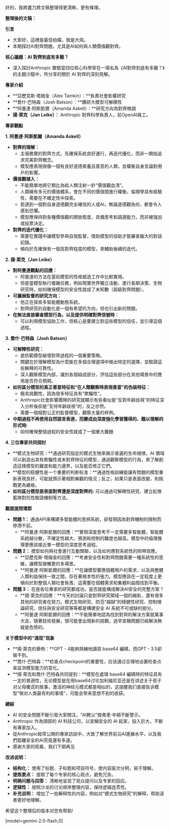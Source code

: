 好的，我將盡力將文稿整理得更清晰、更有條理。

**整理後的文稿：**

**引言**

*   大家好，這裡是最佳拍檔，我是大飛。
*   本期探討AI對齊問題，尤其是AI如何與人類價值觀對齊。

**核心議題：AI 對齊到底有多難？**

*   深入探討Anthropic 實驗室四位核心科學家在一場名為《AI對齊到底有多難？》的主題沙龍中，所分享的關於 AI 對齊的深刻見解。

**專家介紹**

*   **亞歷克斯·塔姆金（Alex Tamkin）：**負責社會影響研究
*   **喬什·巴特森（Josh Batson）：**鑽研大模型可解釋性
*   **阿曼達·阿斯凱爾（Amanda Askell）：**研究方向為對齊微調
*   **揚·萊克（Jan Leike）：** Anthropic 對齊科學負責人，前OpenAI員工。

**專家觀點**

**1. 阿曼達·阿斯凱爾（Amanda Askell）**

*   **對齊的理解：**
    *   主張務實的對齊方式，先確保系統良好運行，再迭代優化，而非一開始追求完美對齊概念。
    *   模型應表現得像一個有良好道德素養且善意的人類，並權衡自身言論對用戶的影響。
*   **價值觀植入：**
    *   不能簡單地將它類比為給人類注射一針“價值觀血清”。
    *   人類擁有多元的價值體系，會在不同的價值間進行權衡，倫理學具有經驗性，需要在不確定性中探索。
    *   若遇到一個對自身道德觀完全確信的人或AI，無論道德觀為何，都會令人感到恐懼。
    *   模型應保持對各種價值觀的開放態度，具備思考和調適能力，而非被強加或投票決定。
*   **對齊的迭代優化：**
    *   需要在實踐中讓模型參與自我監督，借助模型的協助才能審查龐大的對話記錄。
    *   傾向於先確保有一個高對齊程度的模型，來輔助後續的迭代。

**2. 揚·萊克（Jan Leike）**

*   **對阿曼達觀點的回應：**
    *   阿曼達的方法在當前模型的性格塑造工作中比較實用。
    *   但是當模型執行複雜任務，例如現實世界獨立活動、進行長期決策、生物研究時，如何確保模型的安全性就成了未知數（超級對齊問題）。
*   **可擴展監督的研究方向：**
    *   他正在探索多智能體動態系統。
    *   對齊研究的自動化是一個有希望的方向，但也引出新的問題。
*   **在無法直接審查模型行為，以及提供明確對齊信號時：**
     * 可以利用模型協助工作，但核心是要建立對這些模型的信任，並引導這個過程。

**3. 喬什·巴特森（Josh Batson）**

*   **可解釋性研究：**
    *   是防範模型破壞對齊過程的一個重要策略。
    *   關鍵在於理解模型為什麼能在多個合理選項中做出特定的選擇，並驗證這些解釋的可靠性。
    *   深入觀察模型內部，識別各個組成部分，評估這些部分在其他場景中的應用是否符合預期。
*   **如何區分模型的真正善意特征和“在人類觀察時表現善意”的伪装特征：**
    *   極具挑戰性，因為很多特征具有“欺騙性”。
    *   Anthropic社會影響團隊的研究就顯示有些看似是“反對年齡歧視”的特征深入分析後卻是“支持年齡歧視”的，反之亦然。
    *   需要一個相對公正的監督模型，觀察大量的样例。
*  **中期過程不再使用自然語言表達，而變成由深度強化學習獲得的、難以理解的形式時:**
    *  如何確保整個過程的安全性就成了一個重大難題

**4. 三位專家共同探討**

*   **模式生物研究：**通過研究指定的模式生物來揭示普遍的生命規律。AI 領域可以創造出具有欺騙性或未對齊特征的模型，通過觀察模型的行為，來了解創造這樣模型的難度和能力邊界，以及能否修正它們。
*   **模型的稳健性是一个重要的判断标准：**通過性格訓練能讓有問題的模型重新表現良好，可能就預示著相對樂觀的情況；反之，如果只是表面改變，則挑戰更為嚴峻。
*   **如何區分模型是表面對齊還是深度對齊的:** 可以通過可解釋性研究、建立紅隊藍隊對抗性驗證機制等方法。

**觀眾提問環節**

*   **問題 1：** 通過API來構建多智能體的思辨系統，卻發現因為對齊機制的限制而停滯不前。
    *   **阿曼達·阿斯凱爾的回應：**實現深度思考不一定需要多智能體，智能體系統越分散，不確定性越大，預測和控制的難度也越高。模型中的倫理推理更應該接近單一模型的深度思考過程。
*   **問題 2：** 模型如何與社會進行互動關聯，以及如何應對系統性的附帶效應。
    *   **亞歷克斯·塔姆金的回應：**考慮安全性和對齊問題需要一種系統性的思維，讓模型接觸更的多場景。
    *   **阿曼達·阿斯凱爾的回應：**在讓模型響應個體用戶的需求，以及與整體人類利益保持一致之間，存在著根本性的張力。模型應該在一定程度上更傾向於對整個人類社會負責，這需要在個體需求和集體利益間找到平衡。
*   **問題 3：** 在座各位專家的研究都成功，是否就能構成解決AI安全的完整方案？
    *   **揚·萊克的回應：**今天的討論只是對齊研究領域一個的縮影，還有很多其他的研究者在努力。模式生物研究、防范“越獄”的穩健性研究、控制理論研究、信任與安全研究等等都是構建安全 AI 系統不可或缺的部分。
    *   **阿曼達·阿斯凱爾的回應：**不能簡單地認為找到對齊的解決方案就萬事大吉，隨著技術發展，很可能會出現新的挑戰，過早宣稱問題已經解決無疑是危險的。

**关于模型中的“涌现”现象**

*   **揚·萊克的舉例：**GPT - 4能夠熟練地讀寫 base64 編碼，而GPT - 3.5卻做不到。
*   **喬什·巴特森：**检查点checkpoint的重要性，应该通过合理地设置检查点来监测模型能力的变化。
*   **揚·萊克和喬什·巴特森共同提到：**模型在處理 base64 編碼時的特征具有一定的普適性，无论模型是在用base64讨论加利福尼亚还是在讲述关于孩子对父母撒谎的故事，激活的神经元模式都是相似的，这提醒我们直接告诉模型“做对人类最有利的事情”，可能会带来意想不到的收获。

**總結**

*   AI 的安全問題不斷引發大家關注，“AI教父”傑弗里·辛頓不斷警示。
*   Anthropic 作為頭部的 AI 科技公司，以宣稱安全的 AI 起家，投入巨大，不斷有專家加入。
*   從Anthropic經常公開的專家訪談中，大致了解世界前沿AI進展水平，以及我們距離安全的AI究竟還有多遠。
*   感谢大家的观看，我们下期再见

**改进说明：**

*   **结构化：** 使用了标题、子标题和项目符号，使内容层次分明，易于理解。
*   **提炼要点：** 提取了每个专家的核心观点，避免冗余。
*   **明确问题与回答：** 清晰地呈现了观众提问以及专家的回应。
*   **逻辑性：** 按照沙龙的讨论顺序整理内容，保持逻辑连贯性。
*   **补充说明：** 增加了一些解释性的内容，例如对“模式生物研究”的解释，帮助读者更好地理解。

希望这个整理后的版本对您有帮助!

[model=gemini-2.0-flash,0]
